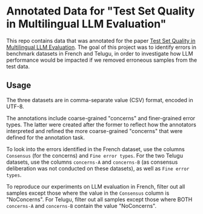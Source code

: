 # Annotated Data for "Test Set Quality in Multilingual LLM Evaluation"

This repo contains data that was annotated for the paper [Test Set
Quality in Multilingual LLM
Evaluation](https://arxiv.org/abs/2508.02635). The goal of this
project was to identify errors in benchmark datasets in French and
Telugu, in order to investigate how LLM performance would be impacted
if we removed erroneous samples from the test data.

## Usage

The three datasets are in comma-separate value (CSV) format, encoded
in UTF-8.

The annotations include coarse-grained "concerns" and finer-grained
error types. The latter were created after the former to reflect how
the annotators interpreted and refined the more coarse-grained
"concerns" that were defined for the annotation task.

To look into the errors identified in the French dataset, use the
columns `Consensus` (for the concerns) and `Fine error types`. For the
two Telugu datasets, use the columns `concerns-A` and `concerns-B` (as
consensus deliberation was not conducted on these datasets), as well
as `Fine error types`.

To reproduce our experiments on LLM evaluation in French, filter out
all samples except those where the value in the `Consensus` column is
"NoConcerns". For Telugu, filter out all samples except those where
BOTH `concerns-A` and `concerns-B` contain the value "NoConcerns".
